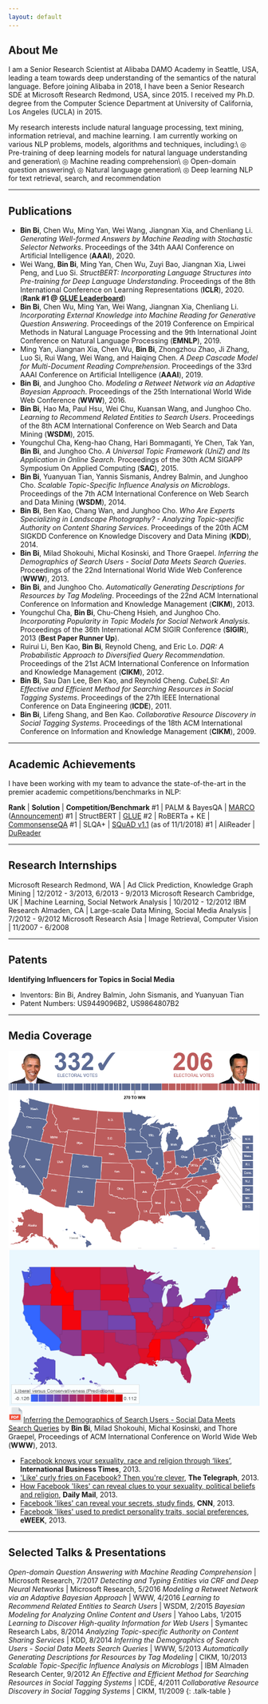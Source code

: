 ```yaml
---
layout: default
---
```


## About Me

I am a Senior Research Scientist at Alibaba DAMO Academy in Seattle, USA, leading a team towards deep understanding of the semantics of the natural language. Before joining Alibaba in 2018, I have been a Senior Research SDE at Microsoft Research Redmond, USA, since 2015. I received my Ph.D. degree from the Computer Science Department at University of California, Los Angeles (UCLA) in 2015.

My research interests include natural language processing, text mining, information retrieval, and machine learning. I am currently working on various NLP problems, models, algorithms and techniques, including:\\
◎ Pre-training of deep learning models for natural language understanding and generation\\
◎ Machine reading comprehension\\
◎ Open-domain question answering\\
◎ Natural language generation\\
◎ Deep learning NLP for text retrieval, search, and recommendation

---

## Publications

* **Bin Bi**, Chen Wu, Ming Yan, Wei Wang, Jiangnan Xia, and Chenliang Li. *Generating Well-formed Answers by Machine Reading with Stochastic Selector Networks*. Proceedings of the 34th AAAI Conference on Artificial Intelligence (**AAAI**), 2020.
* Wei Wang, **Bin Bi**, Ming Yan, Chen Wu, Zuyi Bao, Jiangnan Xia, Liwei Peng, and Luo Si. *StructBERT: Incorporating Language Structures into Pre-training for Deep Language Understanding*. Proceedings of the 8th International Conference on Learning Representations (**ICLR**), 2020. (**Rank \#1 @ [GLUE Leaderboard](https://gluebenchmark.com/leaderboard)**)
* **Bin Bi**, Chen Wu, Ming Yan, Wei Wang, Jiangnan Xia, Chenliang Li. *Incorporating External Knowledge into Machine Reading for Generative Question Answering*. Proceedings of the 2019 Conference on Empirical Methods in Natural Language Processing and the 9th International Joint Conference on Natural Language Processing (**EMNLP**), 2019.
* Ming Yan, Jiangnan Xia, Chen Wu, **Bin Bi**, Zhongzhou Zhao, Ji Zhang, Luo Si, Rui Wang, Wei Wang, and Haiqing Chen. *A Deep Cascade Model for Multi-Document Reading Comprehension*. Proceedings of the 33rd AAAI Conference on Artificial Intelligence (**AAAI**), 2019.
* **Bin Bi**, and Junghoo Cho. *Modeling a Retweet Network via an Adaptive Bayesian Approach*. Proceedings of the 25th International World Wide Web Conference (**WWW**), 2016.
* **Bin Bi**, Hao Ma, Paul Hsu, Wei Chu, Kuansan Wang, and Junghoo Cho. *Learning to Recommend Related Entities to Search Users*. Proceedings of the 8th ACM International Conference on Web Search and Data Mining (**WSDM**), 2015.
* Youngchul Cha, Keng-hao Chang, Hari Bommaganti, Ye Chen, Tak Yan, **Bin Bi**, and Junghoo Cho. *A Universal Topic Framework (UniZ) and Its Application in Online Search*. Proceedings of the 30th ACM SIGAPP Symposium On Applied Computing (**SAC**), 2015.
* **Bin Bi**, Yuanyuan Tian, Yannis Sismanis, Andrey Balmin, and Junghoo Cho. *Scalable Topic-Specific Influence Analysis on Microblogs*. Proceedings of the 7th ACM International Conference on Web Search and Data Mining (**WSDM**), 2014.
* **Bin Bi**, Ben Kao, Chang Wan, and Junghoo Cho. *Who Are Experts Specializing in Landscape Photography? - Analyzing Topic-specific Authority on Content Sharing Services*. Proceedings of the 20th ACM SIGKDD Conference on Knowledge Discovery and Data Mining (**KDD**), 2014.
* **Bin Bi**, Milad Shokouhi, Michal Kosinski, and Thore Graepel. *Inferring the Demographics of Search Users - Social Data Meets Search Queries*. Proceedings of the 22nd International World Wide Web Conference (**WWW**), 2013.
* **Bin Bi**, and Junghoo Cho. *Automatically Generating Descriptions for Resources by Tag Modeling*. Proceedings of the 22nd ACM International Conference on Information and Knowledge Management (**CIKM**), 2013.
* Youngchul Cha, **Bin Bi**, Chu-Cheng Hsieh, and Junghoo Cho. *Incorporating Popularity in Topic Models for Social Network Analysis*. Proceedings of the 36th International ACM SIGIR Conference (**SIGIR**), 2013 (**Best Paper Runner Up**).
* Ruirui Li, Ben Kao, **Bin Bi**, Reynold Cheng, and Eric Lo. *DQR: A Probabilistic Approach to Diversified Query Recommendation*. Proceedings of the 21st ACM International Conference on Information and Knowledge Management (**CIKM**), 2012.
* **Bin Bi**, Sau Dan Lee, Ben Kao, and Reynold Cheng. *CubeLSI: An Effective and Efficient Method for Searching Resources in Social Tagging Systems*. Proceedings of the 27th IEEE International Conference on Data Engineering (**ICDE**), 2011.
* **Bin Bi**, Lifeng Shang, and Ben Kao. *Collaborative Resource Discovery in Social Tagging Systems*. Proceedings of the 18th ACM International Conference on Information and Knowledge Management (**CIKM**), 2009.

---

## Academic Achievements

I have been working with my team to advance the state-of-the-art in the premier academic competitions/benchmarks in NLP:

**Rank** | **Solution** | **Competition/Benchmark**
\#1 | PALM & BayesQA | [MARCO](https://microsoft.github.io/msmarco) ([Announcement](https://twitter.com/MSMarcoAI/status/1007324430123450369))
\#1 | StructBERT | [GLUE](https://gluebenchmark.com/leaderboard)
\#2 | RoBERTa + KE | [CommonsenseQA](https://www.tau-nlp.org/csqa-leaderboard)
\#1 | SLQA+ | [SQuAD v1.1](https://rajpurkar.github.io/SQuAD-explorer) (as of 11/1/2018)
\#1 | AliReader | [DuReader](https://ai.baidu.com/broad/leaderboard?dataset=dureader)

---

## Research Internships

Microsoft Research Redmond, WA | Ad Click Prediction, Knowledge Graph Mining | 12/2012 - 3/2013, 6/2013 - 9/2013
Microsoft Research Cambridge, UK | Machine Learning, Social Network Analysis | 10/2012 - 12/2012
IBM Research Almaden, CA | Large-scale Data Mining, Social Media Analysis | 7/2012 - 9/2012
Microsoft Research Asia | Image Retrieval, Computer Vision | 11/2007 - 6/2008

---

## Patents

**Identifying Influencers for Topics in Social Media**
* Inventors: Bin Bi, Andrey Balmin, John Sismanis, and Yuanyuan Tian
* Patent Numbers: US9449096B2, US9864807B2

---

## Media Coverage

<img class="uselection" src="uselection.png"><img class="uselection" src="political-pred.png">
[<img class="icon" src="pdf.png">Inferring the Demographics of Search Users - Social Data Meets Search Queries](http://www2013.w3c.br/proceedings/p131.pdf) by **Bin Bi**, Milad Shokouhi, Michal Kosinski, and Thore Graepel, Proceedings of ACM International Conference on World Wide Web (**WWW**), 2013.
* [Facebook knows your sexuality, race and religion through ‘likes’](https://www.ibtimes.co.uk/facebook-button-provides-information-sexuality-personality-race-444785), **International Business Times**, 2013.
* ['Like' curly fries on Facebook? Then you're clever](https://www.telegraph.co.uk/technology/facebook/9923070/Like-curly-fries-on-Facebook-Then-youre-clever.html), **The Telegraph**, 2013.
* [How Facebook 'likes' can reveal clues to your sexuality, political beliefs and religion](https://www.dailymail.co.uk/sciencetech/article-2291749/How-Facebook-likes-reveal-clues-sexuality-political-beliefs-religion.html), **Daily Mail**, 2013.
* [Facebook 'likes' can reveal your secrets, study finds](https://www.cnn.com/2013/03/11/tech/social-media/facebook-likes-study/index.html), **CNN**, 2013.
* [Facebook 'likes' used to predict personality traits, social preferences](https://www.eweek.com/cloud/facebook-likes-used-to-predict-personality-traits-social-preferences), **eWEEK**, 2013.

---

## Selected Talks & Presentations

*Open-domain Question Answering with Machine Reading Comprehension* | Microsoft Research, 7/2017
*Detecting and Typing Entities via CRF and Deep Neural Networks* | Microsoft Research, 5/2016
*Modeling a Retweet Network via an Adaptive Bayesian Approach* | WWW, 4/2016
*Learning to Recommend Related Entities to Search Users* | WSDM, 2/2015
*Bayesian Modeling for Analyzing Online Content and Users* | Yahoo Labs, 1/2015
*Learning to Discover High-quality Information for Web Users* | Symantec Research Labs, 8/2014
*Analyzing Topic-specific Authority on Content Sharing Services* | KDD, 8/2014
*Inferring the Demographics of Search Users - Social Data Meets Search Queries* | WWW, 5/2013
*Automatically Generating Descriptions for Resources by Tag Modeling* | CIKM, 10/2013
*Scalable Topic-Specific Influence Analysis on Microblogs* | IBM Almaden Research Center, 9/2012
*An Effective and Efficient Method for Searching Resources in Social Tagging Systems* | ICDE, 4/2011
*Collaborative Resource Discovery in Social Tagging Systems* | CIKM, 11/2009
{: .talk-table }
